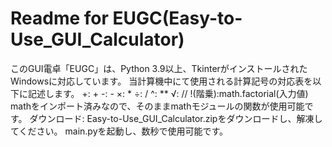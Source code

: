 # Readme for EUGC(Easy-to-Use_GUI_Calculator)
このGUI電卓「EUGC」は、Python 3.9以上、TkinterがインストールされたWindowsに対応しています。
当計算機中にて使用される計算記号の対応表を以下に記述します。
+: +
-: -
×: *
÷: /
^: **
√: //
!(階乗):math.factorial(入力値)
mathをインポート済みなので、そのままmathモジュールの関数が使用可能です。
ダウンロード:
Easy-to-Use_GUI_Calculator.zipをダウンロードし、解凍してください。
main.pyを起動し、数秒で使用可能です。
